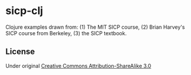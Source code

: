 # sicp-clj

Clojure examples drawn from: (1) The MIT SICP course, (2) Brian Harvey's SICP course from Berkeley, (3) the SICP textbook.


## License

Under original [Creative Commons Attribution-ShareAlike 3.0](https://creativecommons.org/licenses/by-sa/3.0/us/)
